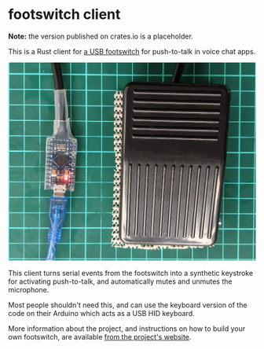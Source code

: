 # footswitch client

**Note:** the version published on crates.io is a placeholder.

This is a Rust client for [a USB footswitch][footswitch] for push-to-talk in voice chat apps.

![Footswitch built on the Pro Micro](https://github.com/micolous/footswitch/raw/main/images/pro-micro-footswitch.jpg)

This client turns serial events from the footswitch into a synthetic keystroke for activating push-to-talk, and automatically mutes and unmutes the microphone.

Most people shouldn't need this, and can use the keyboard version of the code on their Arduino which acts as a USB HID keyboard.

More information about the project, and instructions on how to build your own footswitch, are available [from the project's website][footswitch].

[footswitch]: https://github.com/micolous/footswitch

